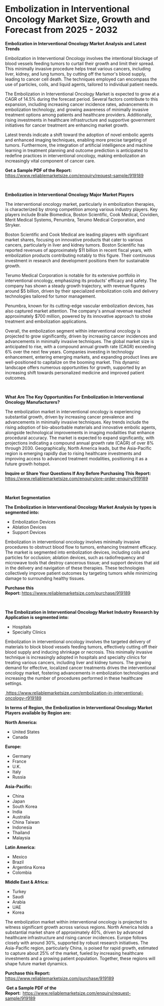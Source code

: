 <p><h1>Embolization in Interventional Oncology Market Size, Growth and Forecast from 2025 - 2032</h1></p><p><strong>Embolization in Interventional Oncology Market Analysis and Latest Trends</strong></p>
<p><p>Embolization in Interventional Oncology involves the intentional blockage of blood vessels feeding tumors to curtail their growth and limit their spread. This minimally invasive procedure helps treat various cancers, including liver, kidney, and lung tumors, by cutting off the tumor's blood supply, leading to cancer cell death. The techniques employed can encompass the use of particles, coils, and liquid agents, tailored to individual patient needs.</p><p>The Embolization in Interventional Oncology Market is expected to grow at a CAGR of 14.5% during the forecast period. Several factors contribute to this expansion, including increasing cancer incidence rates, advancements in embolization technology, and growing awareness of minimally invasive treatment options among patients and healthcare providers. Additionally, rising investments in healthcare infrastructure and supportive government initiatives for cancer treatment are enhancing market growth. </p><p>Latest trends indicate a shift toward the adoption of novel embolic agents and enhanced imaging techniques, enabling more precise targeting of tumors. Furthermore, the integration of artificial intelligence and machine learning in treatment planning and outcome prediction is anticipated to redefine practices in interventional oncology, making embolization an increasingly vital component of cancer care.</p></p>
<p><strong>Get a Sample PDF of the Report:&nbsp;</strong> <a href="https://www.reliablemarketsize.com/enquiry/request-sample/919189?utm_campaign=1103&utm_medium=2&utm_source=Github&utm_content=ia&utm_term=13042025&utm_id=embolization-in-interventional-oncology">https://www.reliablemarketsize.com/enquiry/request-sample/919189</a></p>
<p>&nbsp;</p>
<p><strong>Embolization in Interventional Oncology Major Market Players</strong></p>
<p><p>The interventional oncology market, particularly in embolization therapies, is characterized by strong competition among various industry players. Key players include Braile Biomedica, Boston Scientific, Cook Medical, Covidien, Merit Medical Systems, Penumbra, Terumo Medical Corporation, and Stryker. </p><p>Boston Scientific and Cook Medical are leading players with significant market shares, focusing on innovative products that cater to various cancers, particularly in liver and kidney tumors. Boston Scientific has reported revenues of approximately $11 billion in recent fiscal years, with embolization products contributing notably to this figure. Their continuous investment in research and development positions them for sustainable growth.</p><p>Terumo Medical Corporation is notable for its extensive portfolio in interventional oncology, emphasizing its products' efficacy and safety. The company has shown a steady growth trajectory, with revenue figures around $5 billion, driven by their specialized embolization coils and delivery technologies tailored for tumor management.</p><p>Penumbra, known for its cutting-edge vascular embolization devices, has also captured market attention. The company's annual revenue reached approximately $700 million, powered by its innovative approach to stroke treatment and embolization applications.</p><p>Overall, the embolization segment within interventional oncology is projected to grow significantly, driven by increasing cancer incidences and advancements in minimally invasive techniques. The global market size is anticipated to rise, with a compound annual growth rate (CAGR) exceeding 6% over the next few years. Companies investing in technology enhancement, entering emerging markets, and expanding product lines are well-positioned to capitalize on the booming market. This dynamic landscape offers numerous opportunities for growth, supported by an increasing shift towards personalized medicine and improved patient outcomes.</p></p>
<p>&nbsp;</p>
<p><strong>What Are The Key Opportunities For Embolization in Interventional Oncology Manufacturers?</strong></p>
<p><p>The embolization market in interventional oncology is experiencing substantial growth, driven by increasing cancer prevalence and advancements in minimally invasive techniques. Key trends include the rising adoption of bio-absorbable materials and innovative embolic agents, alongside technological improvements in imaging modalities that enhance procedural accuracy. The market is expected to expand significantly, with projections indicating a compound annual growth rate (CAGR) of over 8% through 2030. Geographically, North America leads, but the Asia-Pacific region is emerging rapidly due to rising healthcare investments and improving access to advanced treatment modalities, positioning it as a future growth hotspot.</p></p>
<p><strong>Inquire or Share Your Questions If Any Before Purchasing This Report:</strong> <a href="https://www.reliablemarketsize.com/enquiry/pre-order-enquiry/919189?utm_campaign=1103&utm_medium=2&utm_source=Github&utm_content=ia&utm_term=13042025&utm_id=embolization-in-interventional-oncology">https://www.reliablemarketsize.com/enquiry/pre-order-enquiry/919189</a></p>
<p>&nbsp;</p>
<p><strong>Market Segmentation</strong></p>
<p><strong>The Embolization in Interventional Oncology Market Analysis by types is segmented into:</strong></p>
<p><ul><li>Embolization Devices</li><li>Ablation Devices</li><li>Support Devices</li></ul></p>
<p><p>Embolization in interventional oncology involves minimally invasive procedures to obstruct blood flow to tumors, enhancing treatment efficacy. The market is segmented into embolization devices, including coils and particles for occlusion; ablation devices, such as radiofrequency and microwave tools that destroy cancerous tissue; and support devices that aid in the delivery and navigation of these therapies. These technologies collectively improve patient outcomes by targeting tumors while minimizing damage to surrounding healthy tissues.</p></p>
<p><strong>Purchase this Report:&nbsp;</strong><a href="https://www.reliablemarketsize.com/purchase/919189?utm_campaign=1103&utm_medium=2&utm_source=Github&utm_content=ia&utm_term=13042025&utm_id=embolization-in-interventional-oncology">https://www.reliablemarketsize.com/purchase/919189</a></p>
<p>&nbsp;</p>
<p><strong>The Embolization in Interventional Oncology Market Industry Research by Application is segmented into:</strong></p>
<p><ul><li>Hospitals</li><li>Specialty Clinics</li></ul></p>
<p><p>Embolization in interventional oncology involves the targeted delivery of materials to block blood vessels feeding tumors, effectively cutting off their blood supply and inducing shrinkage or necrosis. This minimally invasive technique is increasingly adopted in hospitals and specialty clinics for treating various cancers, including liver and kidney tumors. The growing demand for effective, localized cancer treatments drives the interventional oncology market, fostering advancements in embolization technologies and increasing the number of procedures performed in these healthcare settings.</p></p>
<p><a href="https://www.reliablemarketsize.com/embolization-in-interventional-oncology-r919189?utm_campaign=1103&utm_medium=2&utm_source=Github&utm_content=ia&utm_term=13042025&utm_id=embolization-in-interventional-oncology">&nbsp;https://www.reliablemarketsize.com/embolization-in-interventional-oncology-r919189</a></p>
<p><strong>In terms of Region, the Embolization in Interventional Oncology Market Players available by Region are:</strong></p>
<p>
    <p> <strong> North America: </strong>
        <ul>
            <li>United States</li>
            <li>Canada</li>
        </ul>
        </p> 
    <p> <strong> Europe: </strong>
        <ul>
            <li>Germany</li>
            <li>France</li>
            <li>U.K.</li>
            <li>Italy</li>
            <li>Russia</li>
        </ul>
        </p> 
    <p> <strong> Asia-Pacific: </strong>
        <ul>
            <li>China</li>
            <li>Japan</li>
            <li>South Korea</li>
            <li>India</li>
            <li>Australia</li>
            <li>China Taiwan</li>
            <li>Indonesia</li>
            <li>Thailand</li>
            <li>Malaysia</li>
        </ul>
        </p> 
    <p> <strong> Latin America: </strong>
        <ul>
            <li>Mexico</li>
            <li>Brazil</li>
            <li>Argentina Korea</li>
            <li>Colombia</li>
        </ul>
        </p> 
    <p> <strong> Middle East & Africa: </strong>
        <ul>
            <li>Turkey</li>
            <li>Saudi</li>
            <li>Arabia</li>
            <li>UAE</li>
            <li>Korea</li>
        </ul>
    </p>
    </p>
<p><p>The embolization market within interventional oncology is projected to witness significant growth across various regions. North America holds a substantial market share of approximately 40%, driven by advanced healthcare infrastructure and rising cancer incidences. Europe follows closely with around 30%, supported by robust research initiatives. The Asia-Pacific region, particularly China, is poised for rapid growth, estimated to capture about 25% of the market, fueled by increasing healthcare investments and a growing patient population. Together, these regions will shape future market dynamics.</p></p>
<p><strong>Purchase this Report: </strong><a href="https://www.reliablemarketsize.com/purchase/919189?utm_campaign=1103&utm_medium=2&utm_source=Github&utm_content=ia&utm_term=13042025&utm_id=embolization-in-interventional-oncology">https://www.reliablemarketsize.com/purchase/919189</a></p>
<p>&nbsp;<strong>Get a Sample PDF of the Report:&nbsp;&nbsp;</strong><a href="https://www.reliablemarketsize.com/enquiry/request-sample/919189?utm_campaign=1103&utm_medium=2&utm_source=Github&utm_content=ia&utm_term=13042025&utm_id=embolization-in-interventional-oncology">https://www.reliablemarketsize.com/enquiry/request-sample/919189</a></p>
<p><strong></strong></p>
<p><p></p><p></p><p></p></p>